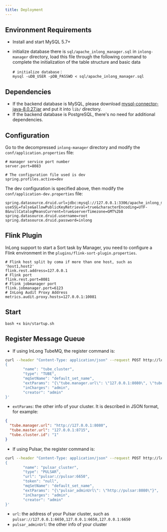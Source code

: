 ```yaml
---
title: Deployment
---
```


## Environment Requirements
- Install and start MySQL 5.7+
- initialize database
  there is `sql/apache_inlong_manager.sql` in `inlong-manager` directory, load this file through the
  following command to complete the initialization of the table structure and basic data

  ```shell
  # initialize database：
  mysql -uDB_USER -pDB_PASSWD < sql/apache_inlong_manager.sql
  ```

## Dependencies
- If the backend database is MySQL, please download [mysql-connector-java-8.0.27.jar](https://repo1.maven.org/maven2/mysql/mysql-connector-java/8.0.27/mysql-connector-java-8.0.27.jar) and put it into `lib/` directory.
- If the backend database is PostgreSQL, there's no need for additional dependencies.

## Configuration

Go to the decompressed `inlong-manager` directory and modify the `conf/application.properties` file:

```properties
# manager service port number
server.port=8083

# The configuration file used is dev
spring.profiles.active=dev
```

The dev configuration is specified above, then modify the `conf/application-dev.properties` file:
```properties
spring.datasource.druid.url=jdbc:mysql://127.0.0.1:3306/apache_inlong_manager?useSSL=false&allowPublicKeyRetrieval=true&characterEncoding=UTF-8&nullCatalogMeansCurrent=true&serverTimezone=GMT%2b8
spring.datasource.druid.username=root
spring.datasource.druid.password=inlong
```

## Flink Plugin
InLong support to start a Sort task by Manager, you need to configure a Flink environment in the `plugins/flink-sort-plugin.properties`.
```properties
# Flink host split by coma if more than one host, such as 'host1,host2'
flink.rest.address=127.0.0.1
# Flink port
flink.rest.port=8081
# Flink jobmanager port
flink.jobmanager.port=6123
# InLong Audit Proxy Address
metrics.audit.proxy.hosts=127.0.0.1:10081
```

## Start
```shell
bash +x bin/startup.sh
```

## Register Message Queue
- If using InLong TubeMQ, the register command is:
```bash
curl --header "Content-Type: application/json" --request POST http://localhost:8083/api/inlong/manager/openapi/cluster/save --data '
{
        "name": "tube_cluster",
        "type": "TUBE",
        "mqSetName": "default_set_name",
        "extParams": "{\"tube.manager.url\": \"127.0.0.1:8080\", \"tube.master.url\": \"127.0.0.1:8715\", \"tube.cluster.id\": \"1\"}",
        "inCharges": "admin",
        "creator": "admin"
}'
```

- `extParams`: the other info of your cluster. It is described in JSON format, for example:
```json
{
  "tube.manager.url": "http://127.0.0.1:8080",
  "tube.master.url": "127.0.0.1:8715",
  "tube.cluster.id": "1"
}
```

- If using Pulsar, the register command is:
```bash
curl --header "Content-Type: application/json" --request POST http://localhost:8083/api/inlong/manager/openapi/cluster/save --data '
{
        "name": "pulsar_cluster",
        "type": "PULSAR",
        "url": "pulsar://pulsar:6650",
        "token": "null",
        "mqSetName": "default_set_name",
        "extParams": "{\"pulsar_adminUrl\": \"http://pulsar:8080\"}",
        "inCharges": "admin",
        "creator": "admin"
}'
```

- `url`: the address of your Pulsar cluster, such as `pulsar://127.0.0.1:6650,127.0.0.1:6650,127.0.0.1:6650`
- `pulsar_adminUrl`: the other info of your cluster
